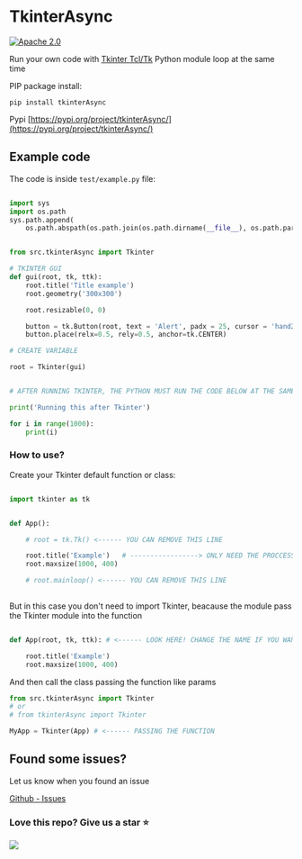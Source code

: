 # TkinterAsync

[![Apache 2.0](https://img.shields.io/badge/License-Apache%202.0-blue.svg)](https://opensource.org/licenses/Apache-2.0)

Run your own code with [Tkinter Tcl/Tk](https://docs.python.org/3/library/tkinter.html) Python module loop at the same time

PIP package install:
```
pip install tkinterAsync
```

Pypi [https://pypi.org/project/tkinterAsync/](https://pypi.org/project/tkinterAsync/)



## Example code

The code is inside `test/example.py` file:
```Python

import sys
import os.path
sys.path.append(
    os.path.abspath(os.path.join(os.path.dirname(__file__), os.path.pardir)))  # LOCATE INTO ROOT PATH


from src.tkinterAsync import Tkinter

# TKINTER GUI
def gui(root, tk, ttk):
    root.title('Title example')
    root.geometry('300x300')

    root.resizable(0, 0)

    button = tk.Button(root, text = 'Alert', padx = 25, cursor = 'hand2', command = lambda : print('Hello World!'))
    button.place(relx=0.5, rely=0.5, anchor=tk.CENTER)

# CREATE VARIABLE

root = Tkinter(gui)


# AFTER RUNNING TKINTER, THE PYTHON MUST RUN THE CODE BELOW AT THE SAME TIME

print('Running this after Tkinter')

for i in range(1000):
    print(i)


```


### How to use?

Create your Tkinter default function or class:
```Python

import tkinter as tk


def App():

    # root = tk.Tk() <------ YOU CAN REMOVE THIS LINE

    root.title('Example')   # -----------------> ONLY NEED THE PROCCESS AND LOGIC OF THE APPLICATION
    root.maxsize(1000, 400)

    # root.mainloop() <------ YOU CAN REMOVE THIS LINE
    
```

But in this case you don't need to import Tkinter, beacause the module pass the Tkinter module into the function
```Python

def App(root, tk, ttk): # <------ LOOK HERE! CHANGE THE NAME IF YOU WANT <app>, <tkinter>, <ttk>

    root.title('Example')
    root.maxsize(1000, 400)

```

And then call the class passing the function like params
```Python
from src.tkinterAsync import Tkinter
# or
# from tkinterAsync import Tkinter

MyApp = Tkinter(App) # <------ PASSING THE FUNCTION

```


## Found some issues?

Let us know when you found an issue

[Github - Issues](https://github.com/ZhengLinLei/tkinterAsync/issues)




### Love this repo? Give us a star ⭐

<a href="./">
  <img src="https://img.shields.io/badge/TkinterAsync-Rate-blue">
</a>